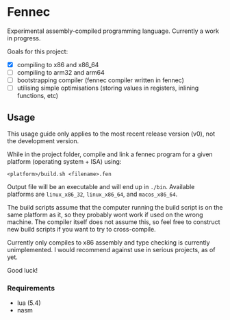 # Fennec
Experimental assembly-compiled programming language. Currently a work in progress.

Goals for this project:
- [x] compiling to x86 and x86_64
- [ ] compiling to arm32 and arm64
- [ ] bootstrapping compiler (fennec compiler written in fennec)
- [ ] utilising simple optimisations (storing values in registers, inlining functions, etc)

## Usage

This usage guide only applies to the most recent release version (v0), not the development version.

While in the project folder, compile and link a fennec program for a given platform (operating system + ISA) using:

```
<platform>/build.sh <filename>.fen
```

Output file will be an executable and will end up in `./bin`. Available platforms are `linux_x86_32`, `linux_x86_64`, and `macos_x86_64`.

The build scripts assume that the computer running the build script is on the same platform as it, so they probably wont work if used on the wrong machine. The compiler itself does not assume this, so feel free to construct new build scripts if you want to try to cross-compile.

Currently only compiles to x86 assembly and type checking is currently unimplemented. I would recommend against use in serious projects, as of yet.

Good luck!

### Requirements

- lua (5.4)
- nasm
